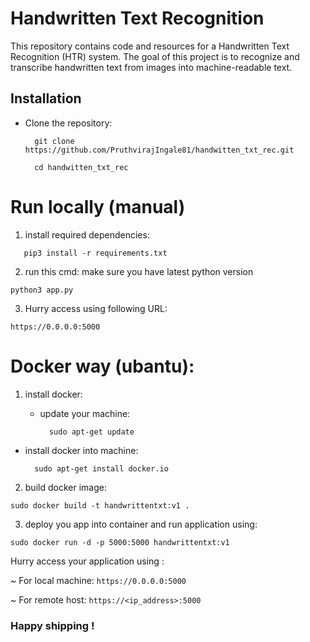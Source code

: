 # Handwritten Text Recognition

This repository contains code and resources for a Handwritten Text Recognition (HTR) system. The goal of this project is to recognize and transcribe handwritten text from images into machine-readable text.

## Installation

 * Clone the repository:

   ```
     git clone https://github.com/PruthvirajIngale81/handwitten_txt_rec.git
   ```

   ```
     cd handwitten_txt_rec
   ```
# Run locally (manual)   

1. install required dependencies:


```
   pip3 install -r requirements.txt
```
 2. run this cmd: make sure you have latest python version


```
python3 app.py
```
 3. Hurry access using following URL:

`https://0.0.0.0:5000`

# Docker way (ubantu):
1. install docker:

   * update your machine:


     ```
       sudo apt-get update
     ```

  * install docker into machine:


     ```
       sudo apt-get install docker.io
     ```
2. build docker image:


```
sudo docker build -t handwrittentxt:v1 .
```
3. deploy you app into container and run application using:


```
sudo docker run -d -p 5000:5000 handwrittentxt:v1
```
Hurry access your application using :


~ For local machine: `https://0.0.0.0:5000`


~ For remote host: `https://<ip_address>:5000`

### Happy shipping !
